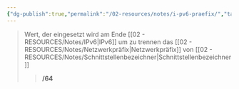 ```yaml
---
{"dg-publish":true,"permalink":"/02-resources/notes/i-pv6-praefix/","tags":["netzwerk/ip/ipv6","netzwerk/subnetting"]}
---
```


>Wert, der eingesetzt wird am Ende [[02 - RESOURCES/Notes/IPv6\|IPv6]] um zu trennen das [[02 - RESOURCES/Notes/Netzwerkpräfix\|Netzwerkpräfix]] von [[02 - RESOURCES/Notes/Schnittstellenbezeichner\|Schnittstellenbezeichner]]
>> **/64**
